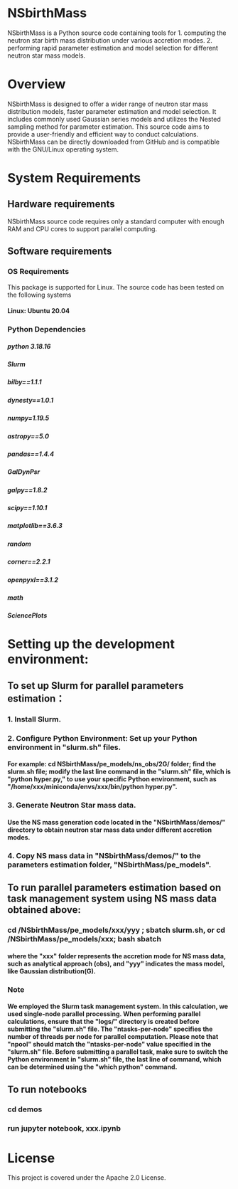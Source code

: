 # NSbirthMass
NSbirthMass is a Python source code containing tools for 1. computing the neutron star birth mass distribution under various accretion modes. 2. performing rapid parameter estimation and model selection for different neutron star mass models.

# Overview
NSbirthMass is designed to offer a wider range of neutron star mass distribution models, faster parameter estimation and model selection. It includes commonly used Gaussian series models and utilizes the Nested sampling method for parameter estimation. This source code aims to provide a user-friendly and efficient way to conduct calculations. NSbirthMass can be directly downloaded from GitHub and is compatible with the GNU/Linux operating system.

# System Requirements

## Hardware requirements

NSbirthMass source code requires only a standard computer with enough RAM and CPU cores to support parallel computing.

## Software requirements

### OS Requirements
This package is supported for Linux. The source code has been tested on the following systems
#### Linux: Ubuntu 20.04

### Python Dependencies
##### python 3.18.16
##### Slurm
##### bilby==1.1.1
##### dynesty==1.0.1
##### numpy=1.19.5
##### astropy==5.0
##### pandas==1.4.4
##### GalDynPsr
##### galpy==1.8.2
##### scipy==1.10.1
##### matplotlib==3.6.3
##### random
##### corner==2.2.1
##### openpyxl==3.1.2
##### math
##### SciencePlots


# Setting up the development environment:

## To set up Slurm for parallel parameters estimation：
### 1. Install Slurm.
### 2. Configure Python Environment: Set up your Python environment in "slurm.sh" files.
#### For example: cd NSbirthMass/pe_models/ns_obs/2G/ folder; find the slurm.sh file; modify the last line command in the "slurm.sh" file, which is "python hyper.py," to use your specific Python environment, such as "/home/xxx/miniconda/envs/xxx/bin/python hyper.py".
### 3. Generate Neutron Star mass data. 
#### Use the NS mass generation code located in the "NSbirthMass/demos/" directory to obtain neutron star mass data under different accretion modes.
### 4. Copy NS mass data in "NSbirthMass/demos/" to the parameters estimation folder, "NSbirthMass/pe_models".

## To run parallel parameters estimation based on task management system using NS mass data obtained above:
### cd /NSbirthMass/pe_models/xxx/yyy ; sbatch slurm.sh, or cd /NSbirthMass/pe_models/xxx; bash sbatch 
#### where the "xxx" folder represents the accretion mode for NS mass data, such as analytical approach (obs), and "yyy" indicates the mass model, like Gaussian distribution(G).

### Note
#### We employed the Slurm task management system. In this calculation, we used single-node parallel processing. When performing parallel calculations, ensure that the "logs/" directory is created before submitting the "slurm.sh" file. The "ntasks-per-node" specifies the number of threads per node for parallel computation. Please note that "npool" should match the "ntasks-per-node" value specified in the "slurm.sh" file. Before submitting a parallel task, make sure to switch the Python environment in "slurm.sh" file, the last line of command, which can be determined using the "which python" command.

## To run notebooks
### cd demos
### run jupyter notebook, xxx.ipynb

# License
This project is covered under the Apache 2.0 License.
